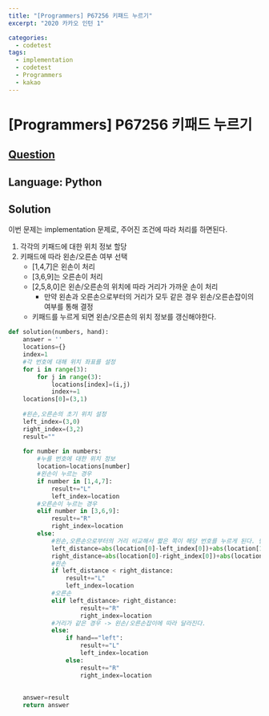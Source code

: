 ```yaml
---
title: "[Programmers] P67256 키패드 누르기"
excerpt: "2020 카카오 인턴 1"

categories:
  - codetest
tags:
  - implementation
  - codetest
  - Programmers
  - kakao
---
```

# [Programmers] P67256 키패드 누르기
## [Question](https://school.programmers.co.kr/learn/courses/30/lessons/67256)
## Language: Python

## Solution 

이번 문제는 implementation 문제로, 주어진 조건에 따라 처리를 하면된다.

1. 각각의 키패드에 대한 위치 정보 할당
2. 키패드에 따라 왼손/오른손 여부 선택
    - [1,4,7]은 왼손이 처리
    - [3,6,9]는 오른손이 처리
    - [2,5,8,0]은 왼손/오른손의 위치에 따라 거리가 가까운 손이 처리
        - 만약 왼손과 오른손으로부터의 거리가 모두 같은 경우 왼손/오른손잡이의 여부를 통해 결정
    - 키패드를 누르게 되면 왼손/오른손의 위치 정보를 갱신해야한다.
    
```python
def solution(numbers, hand):
    answer = ''
    locations={}
    index=1
    #각 번호에 대해 위치 좌표를 설정
    for i in range(3):
        for j in range(3):
            locations[index]=(i,j)
            index+=1
    locations[0]=(3,1)
    
    #왼손,오른손의 초기 위치 설정
    left_index=(3,0)
    right_index=(3,2)
    result=""
    
    for number in numbers:
        #누를 번호에 대한 위치 정보
        location=locations[number]
        #왼손이 누르는 경우
        if number in [1,4,7]:
            result+="L"
            left_index=location
        #오른손이 누르는 경우
        elif number in [3,6,9]:
            result+="R"
            right_index=location
        else:
            #왼손,오른손으로부터의 거리 비교해서 짧은 쪽이 해당 번호를 누르게 된다. 만약 같으면 왼손잡이/오른손잡이 여부 판단
            left_distance=abs(location[0]-left_index[0])+abs(location[1]-left_index[1])
            right_distance=abs(location[0]-right_index[0])+abs(location[1]-right_index[1])
            #왼손
            if left_distance < right_distance:
                result+="L"
                left_index=location
            #오른손
            elif left_distance> right_distance:
                    result+="R"
                    right_index=location
            #거리가 같은 경우 -> 왼손/오른손잡이에 따라 달라진다.
            else:
                if hand=="left":
                    result+="L"
                    left_index=location
                else:
                    result+="R"
                    right_index=location
                                
                    
    answer=result
    return answer
```

